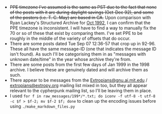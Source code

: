 + ~~PPE timezone I've assumed is the same as PST due to the fact that none of the posts with it are during daylight savings (Oct-Dec 92), and some of the posters (i.e. T. C. May) are based in CA.~~ Upon comparison with Ryan Lackey's Structured Archive for [Oct 1992](https://cypherpunks.venona.com/date/1992/10), I can confirm that the PPE timezone is inconsistent. I will have to find a way to manually fix the 70 or so of these that exist by comparing them. I've set PPE to be roughly in the middle of the variety of offsets that do occur.
+ There are some posts dated Tue Sep 07 12:36-57 that crop up in 92-96. These all have the same message-ID (one that indicates the message ID isn't found). As such I'll be categorising them in as "messages with unknown date/time" in the year whose archive they're from.
+ There are some posts from the first few days of Jan 1999 in the 1998 archive. I believe these are genuinely dated and will archive them as such.
+ There appear to be messages from the Extropians@gnu.ai.mit.edu / extropians@extropy.org mailing list mixed in too, but they all appear relevant to the cypherpunk mailing list, so I'll be leaving them in place.
+ I used `for f in raw_messages/199*/*.txt; do iconv -f utf-8 -t utf-8 -c $f > $f-2; mv $f-2 $f; done` to clean up the encoding issues before using `./make_markdown_files.py`
